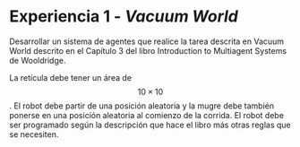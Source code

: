 # Experiencia 1 - *Vacuum World*

Desarrollar un sistema de agentes que realice la tarea descrita en Vacuum World descrito en el Capítulo 3 del libro Introduction to Multiagent Systems de Wooldridge.

La retícula debe tener un área de $$10 \times 10$$. El robot debe partir de una posición aleatoria y la mugre debe también ponerse en una posición aleatoria al comienzo de la corrida. El robot debe ser programado según la descripción que hace el libro más otras reglas que se necesiten.